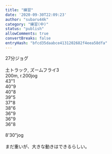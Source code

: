 ```yaml
---
title: "練習"
date: '2020-09-30T22:09:23'
author: "subaru44k"
category: "練習(中)"
status: "publish"
allowComments: true
convertBreaks: false
entryHash: "bfcd35daabce4131202682f4eea58dfa"
---
```

27分ジョグ<br>
<br>
土トラック, ズームフライ3<br>
200m, r.200jog<br>
43"1<br>
40"9<br>
40"8<br>
39"5<br>
37"8<br>
38"6<br>
36"9<br>
36"9<br>
36"8<br>
<br>
8'30"jog<br>
<br>
まだ重いが、大きな動きはできるらしい。
